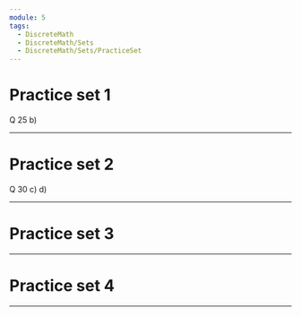 ```yaml
---
module: 5
tags:
  - DiscreteMath
  - DiscreteMath/Sets
  - DiscreteMath/Sets/PracticeSet
---
```

# Practice set 1

Q 25 b)


----


# Practice set 2

Q 30 c) d)

---

# Practice set 3


---
# Practice set 4


---
